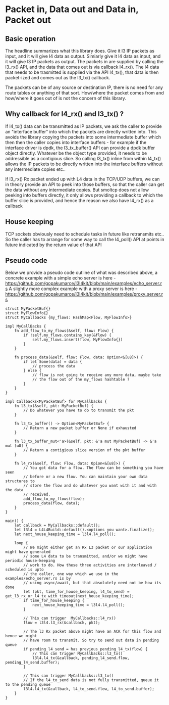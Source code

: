 # Packet in, Data out and Data in, Packet out

## Basic operation

The headline summarizes what this library does. Give it l3 IP packets as input, 
and it will give l4 data as output. Simiarly give it l4 data as input, and it
will give l3 IP packets as output. The packets in are supplied by calling the
l3_rx() API, and the data that comes out is via callback l4_rx(). The l4 data
that needs to be trasmitted is supplied via the API l4_tx(), that data is then 
packet-ized and comes out as the l3_tx() callback.

The packets can be of any source or destination IP, there is no need for any 
route tables or anything of that sort. How/where the packet comes from and 
how/where it goes out of is not the concern of this library.

## Why callback for l4_rx() and l3_tx() ?

If l4_tx() data can be transmitted as IP packets, we ask the caller to provide
an "interface buffer" into which the packets are directly written into. This
avoids the library copying the packets into some intermediate buffer which then
then the caller copies into interface buffers -  for example if 
the interface driver is dpdk, the l3_tx_buffer() API can provide a dpdk buffer 
object directly. Whatever be the object type provided, it needs to be addressible
as a contigious slice. So calling l3_tx() inline from within l4_tx() allows 
the IP packets to be directly written into the interface buffers without any
intermediate copies etc..

If l3_rx() Rx packet ended up with L4 data in the TCP/UDP buffers, we 
can in theory provide an API to peek into those buffers, so that the caller can
get the data without any intermediate copies. But smoltcp does not allow peeking
into buffers directly, it only allows providing a callback to which the buffer
slice is provided, and hence the reason we also have l4_rx() as a callback

## House keeping

TCP sockets obviously need to schedule tasks in future like retransmits etc.. So
the caller has to arrange for some way to call the l4_poll() API at points
in future indicated by the return value of that API

## Pseudo code

Below we provide a pseudo code outline of what was described above, a concrete 
example with a simple echo server is here - https://github.com/gopakumarce/l3l4kit/blob/main/examples/echo_server.rs
A slightly more complex example with a proxy server is here - https://github.com/gopakumarce/l3l4kit/blob/main/examples/proxy_server.rs

```
struct MyPacketBuf{}
struct MyFlowInfo{}
struct MyCallbacks {my_flows: HashMap<Flow, MyFlowInfo>}

impl MyCallBacks {
    fn add_flow_to_my_flows(&self, flow: Flow) {
        if !self.my_flows.contains_key(&flow) {
            self.my_flows.insert(flow, MyFlowInfo{})
        }
    }
    
    fn process_data(&self, flow: Flow, data: Option<&[u8]>) {
        if let Some(data) = data {
            // process the data
        } else {
            // flow is not going to receive any more data, maybe take 
            // the flow out of the my_flows hashtable ?
        }
    }
}

impl Callbacks<MyPacketBuf> for MyCallbacks {
    fn l3_tx(&self, pkt: MyPacketBuf) {
        // Do whatever you have to do to transmit the pkt
    }

    fn l3_tx_buffer() -> Option<MyPacketBuf> {
        // Return a new packet buffer or None if exhausted
    }

    fn l3_tx_buffer_mut<'a>(&self, pkt: &'a mut MyPacketBuf) -> &'a mut [u8] {
        // Return a contigious slice version of the pkt buffer
    }

    fn l4_rx(&self, flow: Flow, data: Opion<&[u8]>) {
        // You got data for a flow. The flow can be something you have seen
        // before or a new flow. You can maintain your own data structures to
        // store the flow and do whatever you want with it and with the data
        // received.
        add_flow_to_my_flows(flow);
        process_data(flow, data);
    }
}

main() {
    let callback = MyCallbacks::default();
    let l3l4 = L4L4Build::default().<options you want>.finalize();
    let next_house_keeping_time = l3l4.l4_poll();

    loop {
        // We might either get an Rx L3 packet or our application might have generated 
        // some L4 data to be transmitted, and/or we might have periodic house-keeping
        // work to do. How these three activities are interleaved / scheduled is upto
        // the caller, one way which we use in the examples/echo_server.rs is by
        // using async/await, but that absolutely need not be how its done
        let (pkt, time_for_house_keeping, l4_to_send) = get_l3_rx_or_l4_tx_with_timeout(next_house_keeping_time);
        if time_for_house_keeping {
            next_house_keeping_time = l3l4.l4_poll();
        }

        // This can trigger  MyCallbacks::l4_rx()
        flow = l3l4.l3_rx(&callback, pkt);

        // The l3 Rx packet above might have an ACK for this flow and hence we might 
        // have room to transmit. So try to send out data in pending queue
        if pending_l4_send = has_previous_pending_l4_tx(flow) {
            // This can trigger MyCallbacks::l3_tx()
            l3l4.l4_tx(&callback, pending_l4_send.flow, pending_l4_send.buffer);
        }

        // This can trigger MyCallbacks::l3_tx()
        // If the l4_to_send data is not fully transmitted, queue it to the pending queue
        l3l4.l4_tx(&callback, l4_to_send.flow, l4_to_send.buffer);
    }
}
```
